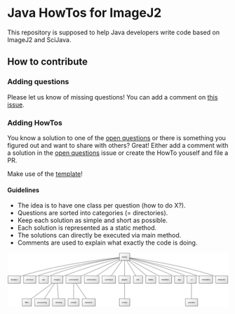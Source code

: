 # Java HowTos for ImageJ2

This repository is supposed to help Java developers write code based on ImageJ2 and SciJava.

## How to contribute

### Adding questions
Please let us know of missing questions! You can add a comment on [this issue](https://github.com/imagej/tutorials/issues/80). 

### Adding HowTos
You know a solution to one of the [open questions](https://github.com/imagej/tutorials/issues/80) or there is something you figured out and want to share with others? Great! Either add a comment with a solution in the [open questions](https://github.com/imagej/tutorials/issues/80) issue or create the HowTo youself and file a PR. 

Make use of the [template](Template.java)! 

#### Guidelines 
- The idea is to have one class per question (how to do X?).
- Questions are sorted into categories (= directories).
- Keep each solution as simple and short as possible.
- Each solution is represented as a static method.
- The solutions can directly be executed via main method.
- Comments are used to explain what exactly the code is doing. 

![Howtos directory map](../../../../../images/howto_map.png)